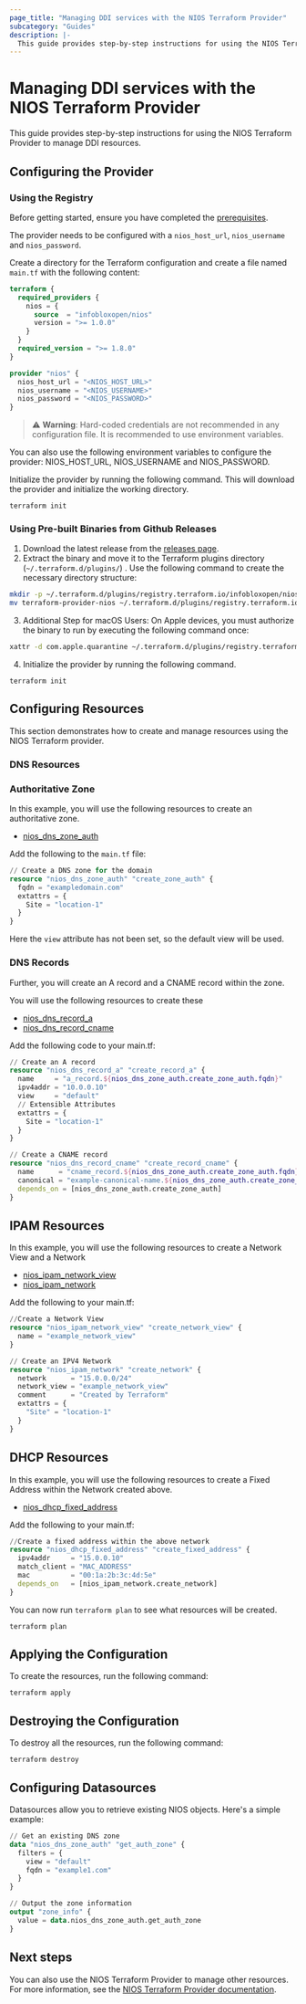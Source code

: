 ```yaml
---
page_title: "Managing DDI services with the NIOS Terraform Provider"
subcategory: "Guides"
description: |-
  This guide provides step-by-step instructions for using the NIOS Terraform Provider to manage DDI resources.
---
```


# Managing DDI services with the NIOS Terraform Provider

This guide provides step-by-step instructions for using the NIOS Terraform Provider to manage DDI resources.

## Configuring the Provider

### Using the Registry

Before getting started, ensure you have completed the [prerequisites](../README.md#prerequisites).

The provider needs to be configured with a `nios_host_url`, `nios_username` and `nios_password`.

Create a directory for the Terraform configuration and create a file named `main.tf` with the following content:

````terraform
terraform {
  required_providers {
    nios = {
      source  = "infobloxopen/nios"
      version = ">= 1.0.0"
    }
  }
  required_version = ">= 1.8.0"
}

provider "nios" {
  nios_host_url = "<NIOS_HOST_URL>"
  nios_username = "<NIOS_USERNAME>"
  nios_password = "<NIOS_PASSWORD>"
}
````

> ⚠️ **Warning**: Hard-coded credentials are not recommended in any configuration file. It is recommended to use environment variables.

You can also use the following environment variables to configure the provider: NIOS_HOST_URL, NIOS_USERNAME and NIOS_PASSWORD.

Initialize the provider by running the following command. This will download the provider and initialize the working directory.

```shell
terraform init
```


### Using Pre-built Binaries from Github Releases

1. Download the latest release from the [releases page](https://github.com/infobloxopen/terraform-provider-nios/releases).
2. Extract the binary and move it to the Terraform plugins directory (`~/.terraform.d/plugins/`) . Use the following command to create the necessary directory structure:
```bash
mkdir -p ~/.terraform.d/plugins/registry.terraform.io/infobloxopen/nios/1.0.0/<OS_ARCH>(linux_amd64, darwin_amd64, windows_amd64)
mv terraform-provider-nios ~/.terraform.d/plugins/registry.terraform.io/infobloxopen/nios/1.0.0/<OS_ARCH>
```
3. Additional Step for macOS Users:
   On Apple devices, you must authorize the binary to run by executing the following command once:
```bash
xattr -d com.apple.quarantine ~/.terraform.d/plugins/registry.terraform.io/infobloxopen/nios/1.0.0/<OS_ARCH>/terraform-provider-nios
```
4. Initialize the provider by running the following command.
```shell
terraform init
```

## Configuring Resources

This section demonstrates how to create and manage resources using the NIOS Terraform provider.

### DNS Resources

### Authoritative Zone

In this example, you will use the following resources to create an authoritative zone.

- [nios_dns_zone_auth](https://registry.terraform.io/providers/infobloxopen/nios/latest/docs/resources/nios_dns_zone_auth)

Add the following to the `main.tf` file:

````terraform
// Create a DNS zone for the domain
resource "nios_dns_zone_auth" "create_zone_auth" {
  fqdn = "exampledomain.com"
  extattrs = {
    Site = "location-1"
  }
}
````

Here the `view` attribute has not been set, so the default view will be used.

### DNS Records
Further, you will create an A record and a CNAME record within the zone.

You will use the following resources to create these
- [nios_dns_record_a](https://registry.terraform.io/providers/infobloxopen/nios/latest/docs/resources/nios_dns_record_a)
- [nios_dns_record_cname](https://registry.terraform.io/providers/infobloxopen/nios/latest/docs/resources/nios_dns_record_cname)

Add the following code to your main.tf:

````terraform
// Create an A record
resource "nios_dns_record_a" "create_record_a" {
  name     = "a_record.${nios_dns_zone_auth.create_zone_auth.fqdn}"
  ipv4addr = "10.0.0.10"
  view     = "default"
  // Extensible Attributes
  extattrs = {
    Site = "location-1"
  }
}

// Create a CNAME record
resource "nios_dns_record_cname" "create_record_cname" {
  name      = "cname_record.${nios_dns_zone_auth.create_zone_auth.fqdn}"
  canonical = "example-canonical-name.${nios_dns_zone_auth.create_zone_auth.fqdn}"
  depends_on = [nios_dns_zone_auth.create_zone_auth]
}
````

## IPAM Resources
In this example, you will use the following resources to create a Network View and a Network

- [nios_ipam_network_view](https://registry.terraform.io/providers/infobloxopen/nios/latest/docs/resources/nios_ipam_network_view)
- [nios_ipam_network](https://registry.terraform.io/providers/infobloxopen/nios/latest/docs/resources/nios_ipam_network)

Add the following to your main.tf:

````terraform
//Create a Network View
resource "nios_ipam_network_view" "create_network_view" {
  name = "example_network_view"
}

// Create an IPV4 Network
resource "nios_ipam_network" "create_network" {
  network      = "15.0.0.0/24"
  network_view = "example_network_view"
  comment      = "Created by Terraform"
  extattrs = {
    "Site" = "location-1"
  }
}
````

## DHCP Resources
In this example, you will use the following resources to create a Fixed Address within the Network created above. 

- [nios_dhcp_fixed_address](https://registry.terraform.io/providers/infobloxopen/nios/latest/docs/resources/nios_dhcp_fixed_address)

Add the following to your main.tf:

````terraform
//Create a fixed address within the above network
resource "nios_dhcp_fixed_address" "create_fixed_address" {
  ipv4addr     = "15.0.0.10"
  match_client = "MAC_ADDRESS"
  mac          = "00:1a:2b:3c:4d:5e"
  depends_on   = [nios_ipam_network.create_network]
}
````

You can now run `terraform plan` to see what resources will be created.

```shell
terraform plan
```

## Applying the Configuration

To create the resources, run the following command:

```shell
terraform apply
```

## Destroying the Configuration

To destroy all the resources, run the following command:

```shell
terraform destroy
```

## Configuring Datasources

Datasources allow you to retrieve existing NIOS objects. Here's a simple example:

````terraform
// Get an existing DNS zone
data "nios_dns_zone_auth" "get_auth_zone" {
  filters = {
    view = "default"
    fqdn = "example1.com"
  }
}

// Output the zone information
output "zone_info" {
  value = data.nios_dns_zone_auth.get_auth_zone
}
````

## Next steps

You can also use the NIOS Terraform Provider to manage other resources. For more information, see the [NIOS Terraform Provider documentation](https://registry.terraform.io/providers/infobloxopen/nios/latest/docs).
